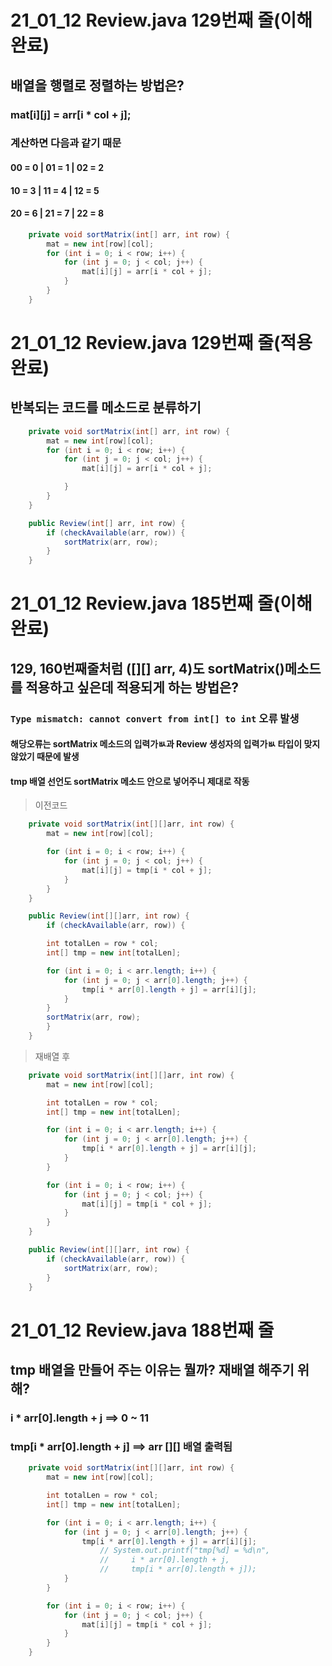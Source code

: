 # 21_01_12 Review.java 129번째 줄(이해완료)

## 배열을 행렬로 정렬하는 방법은?

### mat[i][j] = arr[i * col + j];

### 계산하면 다음과 같기 때문

#### **00 = 0 | 01 = 1 | 02 = 2**

#### **10 = 3 | 11 = 4 | 12 = 5**

#### **20 = 6 | 21 = 7 | 22 = 8**

```java
    private void sortMatrix(int[] arr, int row) {
        mat = new int[row][col];
        for (int i = 0; i < row; i++) {
            for (int j = 0; j < col; j++) {
                mat[i][j] = arr[i * col + j];
            }
        }
    }
```

# 21_01_12 Review.java 129번째 줄(적용완료)

## 반복되는 코드를 메소드로 분류하기

```java
    private void sortMatrix(int[] arr, int row) {
        mat = new int[row][col];
        for (int i = 0; i < row; i++) {
            for (int j = 0; j < col; j++) {
                mat[i][j] = arr[i * col + j];

            }
        }
    }

    public Review(int[] arr, int row) {
        if (checkAvailable(arr, row)) {
            sortMatrix(arr, row);
        }
    }
```

# 21_01_12 Review.java 185번째 줄(이해완료)

## 129, 160번째줄처럼 ([][] arr, 4)도 sortMatrix()메소드를 적용하고 싶은데 적용되게 하는 방법은?

### `Type mismatch: cannot convert from int[] to int` 오류 발생

#### 해당오류는 sortMatrix 메소드의 입력가ㅄ과 Review 생성자의 입력가ㅄ 타입이 맞지 않았기 때문에 발생

#### tmp 배열 선언도 sortMatrix 메소드 안으로 넣어주니 제대로 작동

> 이전코드

```java
    private void sortMatrix(int[][]arr, int row) {
        mat = new int[row][col];

        for (int i = 0; i < row; i++) {
            for (int j = 0; j < col; j++) {
                mat[i][j] = tmp[i * col + j];
            }
        }
    }

    public Review(int[][]arr, int row) {
        if (checkAvailable(arr, row)) {

        int totalLen = row * col;
        int[] tmp = new int[totalLen];

        for (int i = 0; i < arr.length; i++) {
            for (int j = 0; j < arr[0].length; j++) {
                tmp[i * arr[0].length + j] = arr[i][j];
            }
        }
        sortMatrix(arr, row);
        }
    }
```

> 재배열 후

```java
    private void sortMatrix(int[][]arr, int row) {
        mat = new int[row][col];

        int totalLen = row * col;
        int[] tmp = new int[totalLen];

        for (int i = 0; i < arr.length; i++) {
            for (int j = 0; j < arr[0].length; j++) {
                tmp[i * arr[0].length + j] = arr[i][j];
            }
        }

        for (int i = 0; i < row; i++) {
            for (int j = 0; j < col; j++) {
                mat[i][j] = tmp[i * col + j];
            }
        }
    }

    public Review(int[][]arr, int row) {
        if (checkAvailable(arr, row)) {
            sortMatrix(arr, row);
        }
    }
```

# 21_01_12 Review.java 188번째 줄

## tmp 배열을 만들어 주는 이유는 뭘까? 재배열 해주기 위해?

### i \* arr[0].length + j ==> 0 ~ 11

### tmp[i \* arr[0].length + j] ==> arr [][] 배열 출력됨

```java
    private void sortMatrix(int[][]arr, int row) {
        mat = new int[row][col];

        int totalLen = row * col;
        int[] tmp = new int[totalLen];

        for (int i = 0; i < arr.length; i++) {
            for (int j = 0; j < arr[0].length; j++) {
                tmp[i * arr[0].length + j] = arr[i][j];
                    // System.out.printf("tmp[%d] = %d\n",
                    //     i * arr[0].length + j,
                    //     tmp[i * arr[0].length + j]);
            }
        }

        for (int i = 0; i < row; i++) {
            for (int j = 0; j < col; j++) {
                mat[i][j] = tmp[i * col + j];
            }
        }
    }
```
